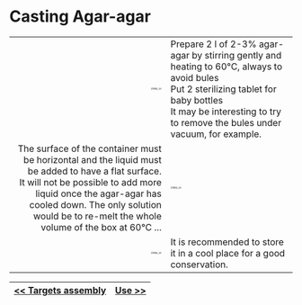 # Casting Agar-agar

|      |     |
| ---: | --- |
| <img src="/echopen-foundation/echolab_phantom/blob/main/docs/img/step_23.jpg" alt="step_23" style="zoom:25%;" /> | Prepare 2 l of 2-3% agar-agar by stirring gently and heating to 60°C, always to avoid bules<br />Put 2 sterilizing tablet for baby bottles<br />It may be interesting to try to remove the bules under vacuum, for example. |
| The surface of the container must be horizontal and the liquid must be added to have a flat surface.<br /> It will not be possible to add more liquid once the agar-agar has cooled down. The only solution would be to re-melt the whole volume of the box at 60°C ... |<img src="/echopen-foundation/echolab_phantom/blob/main/docs/img/step_24.jpg" alt="step_24" style="zoom:25%;" />  |
| <img src="/echopen-foundation/echolab_phantom/blob/main/docs/img/step_25.jpg" alt="step_25" style="zoom:25%;" /> | It is recommended to store it in a cool place for a good conservation. |


| [<< Targets assembly](Targets) | [Use >>](Use) |
| --- | --- |
